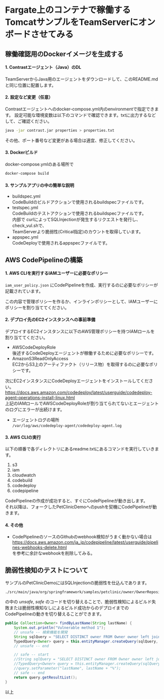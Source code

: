 # Fargate上のコンテナで稼働するTomcatサンプルをTeamServerにオンボードさせてみる

## 稼働確認用のDockerイメージを生成する

#### 1. Contrastエージェント（Java）のDL
TeamServerからJava用のエージェントをダウンロードして、このREADME.mdと同じ位置に配置します。

#### 2. 設定など変更（任意）
Contrastエージェントへのdocker-compose.yml内のenvironmentで指定できます。
設定可能な環境変数は以下のコマンドで確認できます。txtに出力するなどして、ご確認ください。
```bash
java -jar contrast.jar properties > properties.txt
```
その他、ポート番号など変更がある場合は適宜、修正してください。

#### 3. Dockerビルド
docker-compose.ymlのある場所で  
```bash
docker-compose build
```  

#### 3. サンプルアプリの中の簡単な説明
- buildspec.yml  
  CodeBuildのビルドアクションで使用されるbuildspecファイルです。
- testspec.yml  
  CodeBuildのテストアクションで使用されるbuildspecファイルです。  
  内部で curlによってSQLInjectionが発生するリクエストを発行し、check_vul.shで、  
  TeamServerより脆弱性(Critical指定)のカウントを取得しています。
- appspec.yml  
  CodeDeployで使用されるappspecファイルです。

## AWS CodePipelineの構築

#### 1. AWS CLIを実行するIAMユーザーに必要なポリシー

```iam_user_policy.json``` にCodePipelineを作成、実行するのに必要なポリシーが記載されています。

この内容で管理ポリシーを作るか、インラインポリシーとして、IAMユーザーにポリシーを割り当ててください。

#### 2. デプロイ先のEC2インスタンスへの事前準備

デプロイするEC2インスタンスに以下のAWS管理ポリシーを持つIAMロールを割り当ててください。

- AWSCodeDeployRole  
  後述するCodeDeployエージェントが稼働するために必要なポリシーです。
- AmazonS3ReadOnlyAccess  
  EC2からS3上のアーティファクト（リリース物）を取得するのに必要なポリシーです。

次にEC2インスタンスにCodeDeployエージェントをインストールしてください。
https://docs.aws.amazon.com/codedeploy/latest/userguide/codedeploy-agent-operations-install-linux.html  
上記のIAMロールでAWSCodeDeployRoleが割り当てられてないとエージェントのログにエラーが出続けます。

- エージェントログの場所  
  ```/var/log/aws/codedeploy-agent/codedeploy-agent.log```

#### 3. AWS CLIの実行

以下の順番で各ディレクトリにあるreadme.txtにあるコマンドを実行していきます。

1. s3
2. iam
3. cloudwatch
4. codebuild
5. codedeploy
6. codepipeline

CodePipelineの作成が成功すると、すぐにCodePipelineが動き出します。  
それ以降は、フォークしたPetClinicDemoへのpushを契機にCodePipelineが動きます。

#### 4. その他

- CodePipelineのソースのGithubのwebhook検知がうまく動かない場合は  
  https://docs.aws.amazon.com/ja_jp/codepipeline/latest/userguide/pipelines-webhooks-delete.html  
  を参考に余計なwebhookを削除してみる。

## 脆弱性検知のテストについて
サンプルのPetClinicDemoにはSQLInjectionの脆弱性を仕込んであります。  
```
./src/main/java/org/springframework/samples/petclinic/owner/OwnerRepositoryCustomImpl.java
```
の中の *unsafe*, *safe* のコードを切り替えることで、脆弱性検知によるビルド失敗または脆弱性検知なしによるビルド成功からのデプロイまでの  
CodePipelineの動きを切り替えることができます。
```java
public Collection<Owner> findByLastName(String lastName) {
    System.out.println("Vulnerable method 1");
    // unsafe -- 検索機能を開発
    String sqlQuery = "SELECT DISTINCT owner FROM Owner owner left join fetch owner.pets WHERE owner.lastName LIKE '" + lastName + "%'"; 
    TypedQuery<Owner> query = this.entityManager.createQuery(sqlQuery, Owner.class);
    // unsafe -- end

    // safe -- start
    //String sqlQuery = "SELECT DISTINCT owner FROM Owner owner left join fetch owner.pets WHERE owner.lastName LIKE :lastName";
    //TypedQuery<Owner> query = this.entityManager.createQuery(sqlQuery, Owner.class);
    //query.setParameter("lastName", lastName + "%");
    // safe -- end
    return query.getResultList();
}
```

以上

